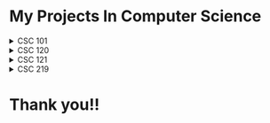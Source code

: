# My Projects In Computer Science

<details>
  
<summary>CSC 101</summary>
<ul>
<li>File Restoration in Linux</li>
<li>Image Decoding</li>
<li>GIMP Software Manipulation</li>
  <li>Excel Formulas</li>
  <li>Git & GitHub</li>
  <li>Boolean SAT</li>
  <li>Linux Command Line</li>
  <li>L-Systems</li>
  <li>Networking Basics</li>
  <li>Docker</li>
</ul>
</details>

<details>
  
<summary>CSC 120</summary>
<ul>
<li>Creation of programs and functions in Dr.Racket</li>
  <li>Introduction to algortihm thinking</li>
</ul>
</details>

<details>
  
<summary>CSC 121</summary>
<ul>
<li>An introduction to the object-oriented model of programming, building on the design methodology introduced in CSC120.  Students will design, implement, test, and debug object-oriented programs composed of multiple classes.  Topics include classes, objects, inheritance, exceptions, interfaces, design by contract, basic design patterns, and software reuse.</li>
  <li>Developed the backend of a media online store</li>
</ul>
</details>

<details>
  
<summary>CSC 219</summary>
<ul>
<li>Study of discrete (non-continuous) mathematical structures and methods. Topics include mathematical logic, sets, relations, functions, sequences, recursion, induction, counting principles, graphs and trees. Applications in digital logic, computation theory, and algorithmic analysis will be emphasized.  </li>
</ul>
</details>



# Thank you!!
